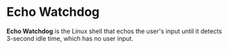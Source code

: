 # Echo Watchdog
**Echo Watchdog** is the Linux shell that echos the user's input until it detects 3-second idle time, which has no user input.
